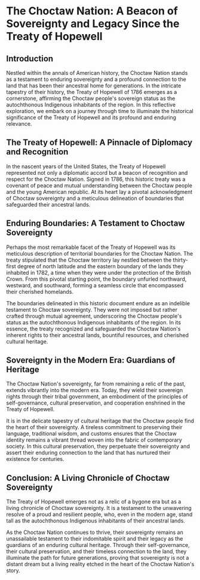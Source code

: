 # The Choctaw Nation: A Beacon of Sovereignty and Legacy Since the Treaty of Hopewell

## Introduction

Nestled within the annals of American history, the Choctaw Nation stands as a testament to enduring sovereignty and a profound connection to the land that has been their ancestral home for generations. In the intricate tapestry of their history, the Treaty of Hopewell of 1786 emerges as a cornerstone, affirming the Choctaw people's sovereign status as the autochthonous Indigenous inhabitants of the region. In this reflective exploration, we embark on a journey through time to illuminate the historical significance of the Treaty of Hopewell and its profound and enduring relevance.

## The Treaty of Hopewell: A Pinnacle of Diplomacy and Recognition

In the nascent years of the United States, the Treaty of Hopewell represented not only a diplomatic accord but a beacon of recognition and respect for the Choctaw Nation. Signed in 1786, this historic treaty was a covenant of peace and mutual understanding between the Choctaw people and the young American republic. At its heart lay a pivotal acknowledgment of Choctaw sovereignty and a meticulous delineation of boundaries that safeguarded their ancestral lands.

## Enduring Boundaries: A Testament to Choctaw Sovereignty

Perhaps the most remarkable facet of the Treaty of Hopewell was its meticulous description of territorial boundaries for the Choctaw Nation. The treaty stipulated that the Choctaw territory lay nestled between the thirty-first degree of north latitude and the eastern boundary of the lands they inhabited in 1782, a time when they were under the protection of the British Crown. From this pivotal starting point, the boundary unfurled northward, westward, and southward, forming a seamless circle that encompassed their cherished homelands.

The boundaries delineated in this historic document endure as an indelible testament to Choctaw sovereignty. They were not imposed but rather crafted through mutual agreement, underscoring the Choctaw people's status as the autochthonous Indigenous inhabitants of the region. In its essence, the treaty recognized and safeguarded the Choctaw Nation's inherent rights to their ancestral lands, bountiful resources, and cherished cultural heritage.

## Sovereignty in the Modern Era: Guardians of Heritage

The Choctaw Nation's sovereignty, far from remaining a relic of the past, extends vibrantly into the modern era. Today, they wield their sovereign rights through their tribal government, an embodiment of the principles of self-governance, cultural preservation, and cooperation enshrined in the Treaty of Hopewell.

It is in the delicate tapestry of cultural heritage that the Choctaw people find the heart of their sovereignty. A tireless commitment to preserving their language, traditional wisdom, and customs ensures that the Choctaw identity remains a vibrant thread woven into the fabric of contemporary society. In this cultural preservation, they perpetuate their sovereignty and assert their enduring connection to the land that has nurtured their existence for centuries.

## Conclusion: A Living Chronicle of Choctaw Sovereignty

The Treaty of Hopewell emerges not as a relic of a bygone era but as a living chronicle of Choctaw sovereignty. It is a testament to the unwavering resolve of a proud and resilient people, who, even in the modern age, stand tall as the autochthonous Indigenous inhabitants of their ancestral lands.

As the Choctaw Nation continues to thrive, their sovereignty remains an unassailable testament to their indomitable spirit and their legacy as the guardians of an enduring cultural heritage. Through their self-governance, their cultural preservation, and their timeless connection to the land, they illuminate the path for future generations, proving that sovereignty is not a distant dream but a living reality etched in the heart of the Choctaw Nation's story.
